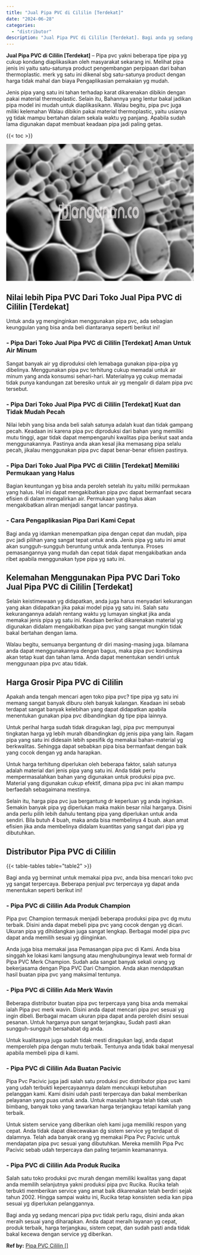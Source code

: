 ```yaml
---
title: "Jual Pipa PVC di Cililin [Terdekat]"
date: "2024-06-28"
categories: 
  - "distributor"
description: "Jual Pipa PVC di Cililin [Terdekat]. Bagi anda yg sedang mencari pipa pvc tidak perlu ragu, disini anda akan meraih sesuai yang diharapkan. Anda dapat meraih..."
---
```


**Jual Pipa PVC di Cililin \[Terdekat\]** – Pipa pvc yakni beberapa tipe pipa yg cukup kondang diaplikasikan oleh masyarakat sekarang ini. Melihat pipa jenis ini yaitu satu-satunya product pengembangan perpipaan dari bahan thermoplastic. merk yg satu ini dikenal sbg satu-satunya product dengan harga tidak mahal dan biaya Pengaplikasian pemakaian yg mudah.

Jenis pipa yang satu ini tahan terhadap karat dikarenakan dibikin dengan pakai material thermoplastic. Selain itu, Bahannya yang lentur bakal jadikan pipa model ini mudah untuk diaplikasikann. Walau begitu, pipa pvc juga miliki kelemahan Walau dibikin pakai material thermoplastic, yaitu usianya yg tidak mampu bertahan dalam sekala waktu yg panjang. Apabila sudah lama digunakan dapat membuat keadaan pipa jadi paling getas.

{{< toc >}}

![Jual Pipa PVC di Cililin [Terdekat]](/images/jaul-pipa-pvc-58.png)

## Nilai lebih Pipa PVC Dari Toko Jual Pipa PVC di Cililin \[Terdekat\]

Untuk anda yg menginginkan menggunakan pipa pvc, ada sebagian keunggulan yang bisa anda beli diantaranya seperti berikut ini!

### \- Pipa Dari Toko Jual Pipa PVC di Cililin \[Terdekat\] Aman Untuk Air Minum

Sangat banyak air yg diproduksi oleh lemabaga gunakan pipa-pipa yg dibelinya. Menggunakan pipa pvc terhitung cukup memadai untuk air minum yang anda konsumsi sehari-hari. Materialnya yg cukup memadai tidak punya kandungan zat beresiko untuk air yg mengalir di dalam pipa pvc tersebut.

### \- Pipa Dari Toko Jual Pipa PVC di Cililin \[Terdekat\] Kuat dan Tidak Mudah Pecah

Nilai lebih yang bisa anda beli salah satunya adalah kuat dan tidak gampang pecah. Keadaan ini karena pipa pvc diproduksi dari bahan yang memiliki mutu tinggi, agar tidak dapat mempengaruhi kwalitas pipa berikut saat anda menggunakannya. Pastinya anda akan kesal jika memasang pipa selalu pecah, jikalau menggunakan pipa pvc dapat benar-benar efisien pastinya.

### \- Pipa Dari Toko Jual Pipa PVC di Cililin \[Terdekat\] Memiliki Permukaan yang Halus

Bagian keuntungan yg bisa anda peroleh setelah itu yaitu miliki permukaan yang halus. Hal ini dapat mengakibatkan pipa pvc dapat bermanfaat secara efisien di dalam mengalirkan air. Permukaan yang halus akan mengakibatkan aliran menjadi sangat lancar pastinya.

### \- Cara Pengaplikasian Pipa Dari Kami Cepat

Bagi anda yg idamkan menempatkan pipa dengan cepat dan mudah, pipa pvc jadi pilihan yang sangat tepat untuk anda. Jenis pipa yg satu ini amat akan sungguh-sungguh beruntung untuk anda tentunya. Proses pemasangannya yang mudah dan cepat tidak dapat mengakibatkan anda ribet apabila menggunakan type pipa yg satu ini.

## Kelemahan Menggunakan Pipa PVC Dari Toko Jual Pipa PVC di Cililin \[Terdekat\]

Selain keistimewaan yg didapatkan, anda juga harus menyadari kekurangan yang akan didapatkan jika pakai model pipa yg satu ini. Salah satu kekurangannya adalah rentang waktu yg lumayan singkat jika anda memakai jenis pipa yg satu ini. Keadaan berikut dikarenakan material yg digunakan didalam mengakibatkan pipa pvc yang sangat mungkin tidak bakal bertahan dengan lama.

Walau begitu, semuanya bergantung dr diri masing-masing juga. bilamana anda dapat menggunakannya dengan bagus, maka pipa pvc kondisinya akan tetap kuat dan tahan lama. Anda dapat menentukan sendiri untuk menggunaan pipa pvc atau tidak.

## Harga Grosir Pipa PVC di Cililin

Apakah anda tengah mencari agen toko pipa pvc? tipe pipa yg satu ini memang sangat banyak diburu oleh banyak kalangan. Keadaan ini sebab terdapat sangat banyak kelebihan yang dapat didapatkan apabila menentukan gunakan pipa pvc dibandingkan dg tipe pipa lainnya.

Untuk perihal harga sudah tidak diragukan lagi, pipa pvc mempunyai tingkatan harga yg lebih murah dibandingkan dg jenis pipa yang lain. Ragam pipa yang satu ini didesain lebih spesifik dg memakai bahan-material yg berkwalitas. Sehingga dapat sebabkan pipa bisa bermanfaat dengan baik yang cocok dengan yg anda harapkan.

Untuk harga terhitung diperlukan oleh beberapa faktor, salah satunya adalah material dari jenis pipa yang satu ini. Anda tidak perlu mempermasalahkan bahan yang digunakan untuk produksi pipa pvc. Material yang digunakan cukup efektif, dimana pipa pvc ini akan mampu berfaedah sebagaimana mestinya.

Selain itu, harga pipa pvc jua bergantung dr keperluan yg anda inginkan. Semakin banyak pipa yg diperlukan maka makin besar nilai harganya. Disini anda perlu pilih lebih dahulu tentang pipa yang diperlukan untuk anda sendiri. Bila butuh 4 buah, maka anda bisa membelinya 4 buah. akan amat efisien jika anda membelinya didalam kuantitas yang sangat dari pipa yg dibutuhkan.

## Distributor Pipa PVC di Cililin

{{< table-tables table="table2" >}}

Bagi anda yg berminat untuk memakai pipa pvc, anda bisa mencari toko pvc yg sangat terpercaya. Beberapa penjual pvc terpercaya yg dapat anda menentukan seperti berikut ini!

### \- Pipa PVC di Cililin Ada Produk Champion

Pipa pvc Champion termasuk menjadi beberapa produksi pipa pvc dg mutu terbaik. Disini anda dapat mebeli pipa pvc yang cocok dengan yg dicari. Ukuran pipa yg dihidangkan juga sangat lengkap. Berbagai model pipa pvc dapat anda memilih sesuai yg diinginkan.

Anda juga bisa memakai jasa Pemasangan pipa pvc di Kami. Anda bisa singgah ke lokasi kami langsung atau menghubunginya lewat web formal dr Pipa PVC Merk Champion. Sudah ada sangat banyak sekali orang yg bekerjasama dengan Pipa PVC Dari Champion. Anda akan mendapatkan hasil buatan pipa pvc yang maksimal tentunya.

### \- Pipa PVC di Cililin Ada Merk Wavin

Beberapa distributor buatan pipa pvc terpercaya yang bisa anda memakai ialah Pipa pvc merk wavin. Disini anda dapat mencari pipa pvc sesuai yg ingin dibeli. Berbagai macam ukuran pipa dapat anda peroleh disini sesuai pesanan. Untuk harganya pun sangat terjangkau, Sudah pasti akan sungguh-sungguh bersahabat dg anda.

Untuk kualitasnya juga sudah tidak mesti diragukan lagi, anda dapat memperoleh pipa dengan mutu terbaik. Tentunya anda tidak bakal menyesal apabila membeli pipa di kami.

### \- Pipa PVC di Cililin Ada Buatan Pacivic

Pipa Pvc Pacivic juga jadi salah satu produksi pvc distributor pipa pvc kami yang udah terbukti kepercayaannya dalam mencukupi kebutuhan pelanggan kami. Kami disini udah pasti terpercaya dan bakal memberikan pelayanan yang puas untuk anda. Untuk masalah harga telah tidak usah bimbang, banyak toko yang tawarkan harga terjangkau tetapi kamilah yang terbaik.

Untuk sistem service yang diberikan oleh kami juga memiliki respon yang cepat. Anda tidak dapat dikecewakan dg sistem service yg terdapat di dalamnya. Telah ada banyak orang yg memakai Pipa Pvc Pacivic untuk mendapatan pipa pvc sesuai yang dibutuhkan. Mereka memilih Pipa Pvc Pacivic sebab udah terpercaya dan paling terjamin keamanannya.

### \- Pipa PVC di Cililin Ada Produk Rucika

Salah satu toko produksi pvc murah dengan memiliki kwalitas yang dapat anda memilih selanjutnya yakni produksi pipa pvc Rucika. Rucika telah terbukti memberikan service yang amat baik dikarenakan telah berdiri sejak tahun 2002. Hingga sampai waktu ini, Rucika tetap konsisten sedia kan pipa sesuai yg diperlukan pelanggannya.

Bagi anda yg sedang mencari pipa pvc tidak perlu ragu, disini anda akan meraih sesuai yang diharapkan. Anda dapat meraih layanan yg cepat, produk terbaik, harga terjangkau, sistem cepat, dan sudah pasti anda tidak bakal kecewa dengan service yg diberikan.

**Ref by:** [Pipa PVC Cililin []](https://id.wikipedia.org/wiki/Pipa)
